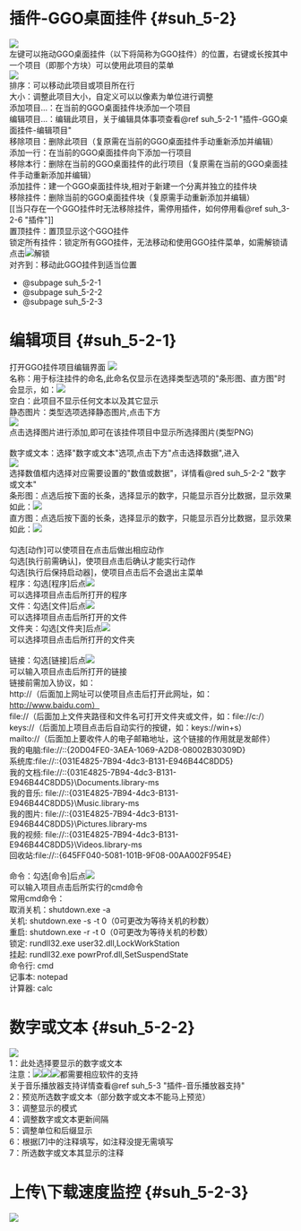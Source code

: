 # 插件-GGO桌面挂件 {#suh_5-2}
![](https://raw.githubusercontent.com/LiyroPen/SAO_Utils_help/master/Images/5-2-1.jpg)<br>
左键可以拖动GGO桌面挂件（以下将简称为GGO挂件）的位置，右键或长按其中一个项目（即那个方块）可以使用此项目的菜单<br>
![](https://raw.githubusercontent.com/LiyroPen/SAO_Utils_help/master/Images/5-2-2.jpg)<br>
排序：可以移动此项目或项目所在行<br>
大小：调整此项目大小，自定义可以以像素为单位进行调整<br>
添加项目…：在当前的GGO桌面挂件块添加一个项目<br>
编辑项目…：编辑此项目，关于编辑具体事项查看@ref suh_5-2-1 "插件-GGO桌面挂件-编辑项目"<br>
移除项目：删除此项目（复原需在当前的GGO桌面挂件手动重新添加并编辑）<br>
添加一行：在当前的GGO桌面挂件向下添加一行项目<br>
移除本行：删除在当前的GGO桌面挂件的此行项目（复原需在当前的GGO桌面挂件手动重新添加并编辑）<br>
添加挂件：建一个GGO桌面挂件块,相对于新建一个分离并独立的挂件块<br>
移除挂件：删除当前的GGO桌面挂件块（复原需手动重新添加并编辑）<br>
[[当只存在一个GGO挂件时无法移除挂件，需停用插件，如何停用看@ref suh_3-2-6 "插件"]]<br>
置顶挂件：置顶显示这个GGO挂件<br>
锁定所有挂件：锁定所有GGO挂件，无法移动和使用GGO挂件菜单，如需解锁请点击![](https://raw.githubusercontent.com/LiyroPen/SAO_Utils_help/master/Images/5-2-3.jpg)解锁<br>
对齐到：移动此GGO挂件到适当位置

- @subpage suh_5-2-1
- @subpage suh_5-2-2
- @subpage suh_5-2-3
 
# 编辑项目 {#suh_5-2-1}
打开GGO挂件项目编辑界面
![](https://raw.githubusercontent.com/LiyroPen/SAO_Utils_help//master/Images/5-2-1-1.jpg)<br>
名称：用于标注挂件的命名,此命名仅显示在选择类型选项的"条形图、直方图"时会显示，如：![](https://raw.githubusercontent.com/LiyroPen/SAO_Utils_help/master/Images/5-2-1-2.jpg)<br>
空白：此项目不显示任何文本以及其它显示<br>
静态图片：类型选项选择静态图片,点击下方<br>
![](https://raw.githubusercontent.com/LiyroPen/SAO_Utils_help/master/Images/5-2-1-3.jpg)<br>
点击选择图片进行添加,即可在该挂件项目中显示所选择图片(类型PNG)<br><br>
数字或文本：选择"数字或文本"选项,点击下方"点击选择数据",进入<br>
![](https://raw.githubusercontent.com/LiyroPen/SAO_Utils_help/master/Images/5-2-1-4.jpg)<br>
选择数值框内选择对应需要设置的"数值或数据"，详情看@red suh_5-2-2 "数字或文本"<br>
条形图：点选后按下面的长条，选择显示的数字，只能显示百分比数据，显示效果如此：![](https://raw.githubusercontent.com/LiyroPen/SAO_Utils_help/master/Images/5-2-1-5.jpg)<br>
直方图：点选后按下面的长条，选择显示的数字，只能显示百分比数据，显示效果如此：![](https://raw.githubusercontent.com/LiyroPen/SAO_Utils_help/master/Images/5-2-1-6.jpg)<br><br>
勾选[动作]可以使项目在点击后做出相应动作<br>
勾选[执行前需确认]，使项目点击后确认才能实行动作<br>
勾选[执行后保持启动器]，使项目点击后不会退出主菜单<br>
程序：勾选[程序]后点![](https://raw.githubusercontent.com/LiyroPen/SAO_Utils_help/master/Images/3-1-2-1-2-2.jpg)<br>
可以选择项目点击后所打开的程序<br>
文件：勾选[文件]后点![](https://raw.githubusercontent.com/LiyroPen/SAO_Utils_help/master/Images/3-1-2-1-2-2.jpg)<br>
可以选择项目点击后所打开的文件<br>
文件夹：勾选[文件夹]后点![](https://raw.githubusercontent.com/LiyroPen/SAO_Utils_help/master/Images/3-1-2-1-2-2.jpg)<br>
可以选择项目点击后所打开的文件夹<br><br>
链接：勾选[链接]后点![](https://raw.githubusercontent.com/LiyroPen/SAO_Utils_help/master/Images/3-1-2-1-2-2.jpg)<br>
可以输入项目点击后所打开的链接<br>
链接前需加入协议，如：<br>
http://（后面加上网址可以使项目点击后打开此网址，如：http://www.baidu.com）<br>
file://（后面加上文件夹路径和文件名可打开文件夹或文件，如：file://c:/）<br>
keys://（后面加上项目点击后自动实行的按键，如：keys://win+s）<br>
mailto://（后面加上要收件人的电子邮箱地址，这个链接的作用就是发邮件）<br>
我的电脑:file://::{20D04FE0-3AEA-1069-A2D8-08002B30309D}<br>
系统库:file://::{031E4825-7B94-4dc3-B131-E946B44C8DD5}<br>
我的文档:file://::{031E4825-7B94-4dc3-B131-E946B44C8DD5}\Documents.library-ms<br>
我的音乐: file://::{031E4825-7B94-4dc3-B131-E946B44C8DD5}\Music.library-ms<br>
我的图片: file://::{031E4825-7B94-4dc3-B131-E946B44C8DD5}\Pictures.library-ms<br>
我的视频: file://::{031E4825-7B94-4dc3-B131-E946B44C8DD5}\Videos.library-ms<br>
回收站:file://::{645FF040-5081-101B-9F08-00AA002F954E}<br><br>
命令：勾选[命令]后点![](https://raw.githubusercontent.com/LiyroPen/SAO_Utils_help/master/Images/3-1-2-1-2-2.jpg)<br>
可以输入项目点击后所实行的cmd命令<br>
常用cmd命令：<br>
取消关机：shutdown.exe -a <br>
关机: shutdown.exe -s -t 0（0可更改为等待关机的秒数）<br>
重启: shutdown.exe -r -t 0（0可更改为等待关机的秒数）<br>
锁定: rundll32.exe user32.dll,LockWorkStation<br>
挂起: rundll32.exe powrProf.dll,SetSuspendState<br>
命令行: cmd<br>
记事本: notepad<br>
计算器: calc<br>

# 数字或文本 {#suh_5-2-2}
![](https://raw.githubusercontent.com/LiyroPen/SAO_Utils_help/master/Images/5-2-2-1.jpg)<br>
1：此处选择要显示的数字或文本<br>
注意：![](https://raw.githubusercontent.com/LiyroPen/SAO_Utils_help/master/Images/5-2-2-2.jpg)![](https://raw.githubusercontent.com/LiyroPen/SAO_Utils_help/master/Images/5-2-2-3.jpg)![](https://raw.githubusercontent.com/LiyroPen/SAO_Utils_help/master/Images/5-2-2-4.jpg)都需要相应软件的支持<br>
关于音乐播放器支持详情查看@ref suh_5-3 "插件-音乐播放器支持"<br>
2：预览所选数字或文本（部分数字或文本不能马上预览）<br>
3：调整显示的模式<br>
4：调整数字或文本更新间隔<br>
5：调整单位和后缀显示<br>
6：根据[7]中的注释填写，如注释没提无需填写<br>
7：所选数字或文本其显示的注释<br>

# 上传\下载速度监控 {#suh_5-2-3}
![](https://raw.githubusercontent.com/LiyroPen/SAO_Utils_help/master/Images/5-2-3-1.jpg)
